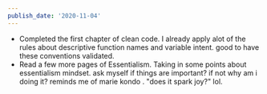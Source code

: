 ```yaml
---
publish_date: '2020-11-04'
---
```

- Completed the first chapter of clean code. I already apply alot of the rules about descriptive function names and variable intent. good to have these conventions validated.
- Read a few more pages of Essentialism. Taking in some points about essentialism mindset. ask myself if things are important? if not why am i doing it? reminds me of marie kondo . "does it spark joy?" lol.
